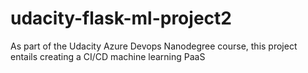 # udacity-flask-ml-project2
As part of the Udacity Azure Devops Nanodegree course, this project entails creating a CI/CD machine learning PaaS

